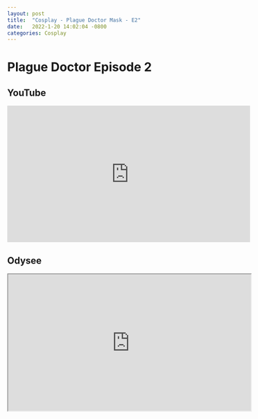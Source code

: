 ```yaml
---
layout: post
title:  "Cosplay - Plague Doctor Mask - E2"
date:   2022-1-20 14:02:04 -0800
categories: Cosplay
---
```


# Plague Doctor Episode 2
## YouTube
<iframe width="560" height="315" src="https://www.youtube.com/embed/S0qKXCOvdkk" title="YouTube video player" frameborder="0" allow="accelerometer; autoplay; clipboard-write; encrypted-media; gyroscope; picture-in-picture" allowfullscreen></iframe>

## Odysee
<iframe id="odysee-iframe" width="560" height="315" src="https://odysee.com/$/embed/cosplay_plague_doctor_ep2/5aea332f378e9c55676b519a44fdf33513bd1596?r=3DsbZDYU8eQYvumvF5KgKVwkqNS1eyMx" allowfullscreen></iframe>



